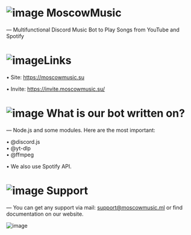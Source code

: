 # ![image](https://i.imgur.com/AoBtCaJ.png)  MoscowMusic
— Multifunctional Discord Music Bot to Play Songs from YouTube and Spotify

# ![image](https://i.imgur.com/0je2cFl.png)Links
• Site: https://moscowmusic.su </br>

• Invite: https://invite.moscowmusic.su/

# ![image](https://i.imgur.com/OTxaa4Z.png) What is our bot written on?
— Node.js and some modules. Here are the most important:</br>

• @discord.js</br>
• @yt-dlp</br>
• @ffmpeg</br>

• We also use Spotify API.

# ![image](https://i.imgur.com/iJX01fJ.png) Support 
— You can get any support via mail: support@moscowmusic.ml or find documentation on our website.

![image](https://moscowmusic.su/static/media/logo.f2f806b7.png)
